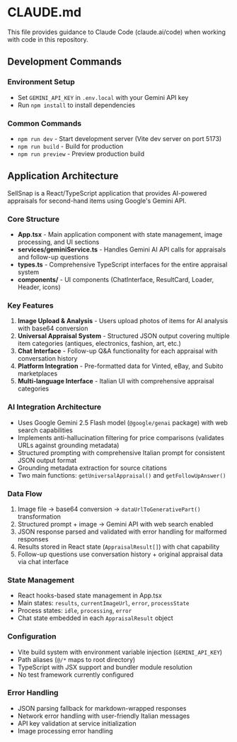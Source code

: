 # CLAUDE.md

This file provides guidance to Claude Code (claude.ai/code) when working with code in this repository.

## Development Commands

### Environment Setup
- Set `GEMINI_API_KEY` in `.env.local` with your Gemini API key
- Run `npm install` to install dependencies

### Common Commands
- `npm run dev` - Start development server (Vite dev server on port 5173)
- `npm run build` - Build for production
- `npm run preview` - Preview production build

## Application Architecture

SellSnap is a React/TypeScript application that provides AI-powered appraisals for second-hand items using Google's Gemini API.

### Core Structure
- **App.tsx** - Main application component with state management, image processing, and UI sections
- **services/geminiService.ts** - Handles Gemini AI API calls for appraisals and follow-up questions
- **types.ts** - Comprehensive TypeScript interfaces for the entire appraisal system
- **components/** - UI components (ChatInterface, ResultCard, Loader, Header, icons)

### Key Features
1. **Image Upload & Analysis** - Users upload photos of items for AI analysis with base64 conversion
2. **Universal Appraisal System** - Structured JSON output covering multiple item categories (antiques, electronics, fashion, art, etc.)
3. **Chat Interface** - Follow-up Q&A functionality for each appraisal with conversation history
4. **Platform Integration** - Pre-formatted data for Vinted, eBay, and Subito marketplaces
5. **Multi-language Interface** - Italian UI with comprehensive appraisal categories

### AI Integration Architecture
- Uses Google Gemini 2.5 Flash model (`@google/genai` package) with web search capabilities
- Implements anti-hallucination filtering for price comparisons (validates URLs against grounding metadata)
- Structured prompting with comprehensive Italian prompt for consistent JSON output format
- Grounding metadata extraction for source citations
- Two main functions: `getUniversalAppraisal()` and `getFollowUpAnswer()`

### Data Flow
1. Image file → base64 conversion → `dataUrlToGenerativePart()` transformation
2. Structured prompt + image → Gemini API with web search enabled
3. JSON response parsed and validated with error handling for malformed responses
4. Results stored in React state (`AppraisalResult[]`) with chat capability
5. Follow-up questions use conversation history + original appraisal data via chat interface

### State Management
- React hooks-based state management in App.tsx
- Main states: `results`, `currentImageUrl`, `error`, `processState`
- Process states: `idle`, `processing`, `error`
- Chat state embedded in each `AppraisalResult` object

### Configuration
- Vite build system with environment variable injection (`GEMINI_API_KEY`)
- Path aliases (`@/*` maps to root directory)
- TypeScript with JSX support and bundler module resolution
- No test framework currently configured

### Error Handling
- JSON parsing fallback for markdown-wrapped responses
- Network error handling with user-friendly Italian messages
- API key validation at service initialization
- Image processing error handling